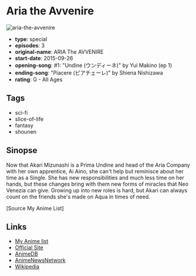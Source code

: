 # Aria the Avvenire

![aria-the-avvenire](https://cdn.myanimelist.net/images/anime/10/74338.jpg)

-   **type**: special
-   **episodes**: 3
-   **original-name**: ARIA The AVVENIRE
-   **start-date**: 2015-09-26
-   **opening-song**: #1: "Undine (ウンディーネ)" by Yui Makino (ep 1)
-   **ending-song**: "Piacere (ピアチェーレ)" by Shiena Nishizawa
-   **rating**: G - All Ages

## Tags

-   sci-fi
-   slice-of-life
-   fantasy
-   shounen

## Sinopse

Now that Akari Mizunashi is a Prima Undine and head of the Aria Company with her own apprentice, Ai Aino, she can't help but reminisce about her time as a Single. She has new responsibilities and much less time on her hands, but these changes bring with them new forms of miracles that Neo Venezia can give. Growing up into new roles is hard, but Akari can always count on the friends she's made on Aqua in times of need.

[Source My Anime List]

## Links

-   [My Anime list](https://myanimelist.net/anime/29893/Aria_the_Avvenire)
-   [Official Site](http://www.ariacompany.net/)
-   [AnimeDB](http://anidb.info/perl-bin/animedb.pl?show=anime&aid=11059)
-   [AnimeNewsNetwork](http://www.animenewsnetwork.com/encyclopedia/anime.php?id=16769)
-   [Wikipedia](http://en.wikipedia.org/wiki/Aria_%28manga%29)
